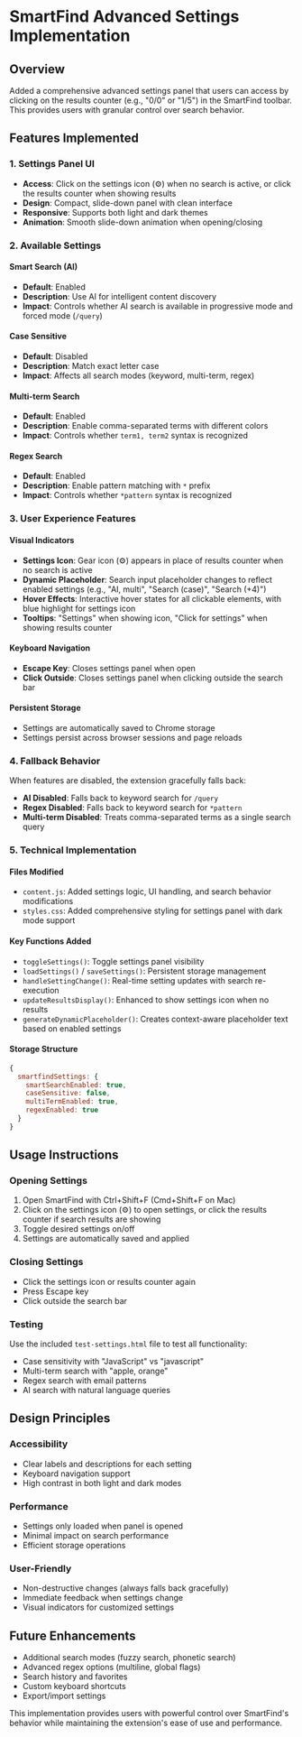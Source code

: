 # SmartFind Advanced Settings Implementation

## Overview
Added a comprehensive advanced settings panel that users can access by clicking on the results counter (e.g., "0/0" or "1/5") in the SmartFind toolbar. This provides users with granular control over search behavior.

## Features Implemented

### 1. Settings Panel UI
- **Access**: Click on the settings icon (⚙) when no search is active, or click the results counter when showing results
- **Design**: Compact, slide-down panel with clean interface
- **Responsive**: Supports both light and dark themes
- **Animation**: Smooth slide-down animation when opening/closing

### 2. Available Settings

#### Smart Search (AI)
- **Default**: Enabled
- **Description**: Use AI for intelligent content discovery
- **Impact**: Controls whether AI search is available in progressive mode and forced mode (`/query`)

#### Case Sensitive
- **Default**: Disabled
- **Description**: Match exact letter case
- **Impact**: Affects all search modes (keyword, multi-term, regex)

#### Multi-term Search
- **Default**: Enabled
- **Description**: Enable comma-separated terms with different colors
- **Impact**: Controls whether `term1, term2` syntax is recognized

#### Regex Search
- **Default**: Enabled
- **Description**: Enable pattern matching with `*` prefix
- **Impact**: Controls whether `*pattern` syntax is recognized

### 3. User Experience Features

#### Visual Indicators
- **Settings Icon**: Gear icon (⚙) appears in place of results counter when no search is active
- **Dynamic Placeholder**: Search input placeholder changes to reflect enabled settings (e.g., "AI, multi", "Search (case)", "Search (+4)")
- **Hover Effects**: Interactive hover states for all clickable elements, with blue highlight for settings icon
- **Tooltips**: "Settings" when showing icon, "Click for settings" when showing results counter

#### Keyboard Navigation
- **Escape Key**: Closes settings panel when open
- **Click Outside**: Closes settings panel when clicking outside the search bar

#### Persistent Storage
- Settings are automatically saved to Chrome storage
- Settings persist across browser sessions and page reloads

### 4. Fallback Behavior
When features are disabled, the extension gracefully falls back:
- **AI Disabled**: Falls back to keyword search for `/query`
- **Regex Disabled**: Falls back to keyword search for `*pattern`
- **Multi-term Disabled**: Treats comma-separated terms as a single search query

### 5. Technical Implementation

#### Files Modified
- `content.js`: Added settings logic, UI handling, and search behavior modifications
- `styles.css`: Added comprehensive styling for settings panel with dark mode support

#### Key Functions Added
- `toggleSettings()`: Toggle settings panel visibility
- `loadSettings()` / `saveSettings()`: Persistent storage management
- `handleSettingChange()`: Real-time setting updates with search re-execution
- `updateResultsDisplay()`: Enhanced to show settings icon when no results
- `generateDynamicPlaceholder()`: Creates context-aware placeholder text based on enabled settings

#### Storage Structure
```javascript
{
  smartfindSettings: {
    smartSearchEnabled: true,
    caseSensitive: false,
    multiTermEnabled: true,
    regexEnabled: true
  }
}
```

## Usage Instructions

### Opening Settings
1. Open SmartFind with Ctrl+Shift+F (Cmd+Shift+F on Mac)
2. Click on the settings icon (⚙) to open settings, or click the results counter if search results are showing
3. Toggle desired settings on/off
4. Settings are automatically saved and applied

### Closing Settings
- Click the settings icon or results counter again
- Press Escape key
- Click outside the search bar

### Testing
Use the included `test-settings.html` file to test all functionality:
- Case sensitivity with "JavaScript" vs "javascript"
- Multi-term search with "apple, orange"
- Regex search with email patterns
- AI search with natural language queries

## Design Principles

### Accessibility
- Clear labels and descriptions for each setting
- Keyboard navigation support
- High contrast in both light and dark modes

### Performance
- Settings only loaded when panel is opened
- Minimal impact on search performance
- Efficient storage operations

### User-Friendly
- Non-destructive changes (always falls back gracefully)
- Immediate feedback when settings change
- Visual indicators for customized settings

## Future Enhancements
- Additional search modes (fuzzy search, phonetic search)
- Advanced regex options (multiline, global flags)
- Search history and favorites
- Custom keyboard shortcuts
- Export/import settings

This implementation provides users with powerful control over SmartFind's behavior while maintaining the extension's ease of use and performance.
